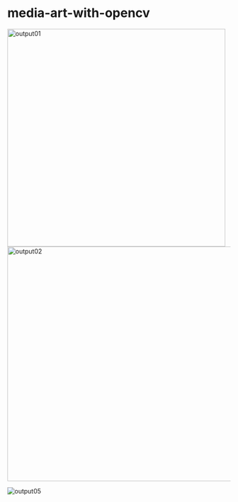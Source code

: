 # media-art-with-opencv

<img width="492" alt="output01" src="https://user-images.githubusercontent.com/43743859/215305039-4068862b-b78d-4486-97a5-dc05e7242022.png">


<img width="530" alt="output02" src="https://user-images.githubusercontent.com/43743859/215305046-d78cb987-2b54-463b-a850-1ea780412de3.png">

![output05](https://user-images.githubusercontent.com/43743859/215305050-6f823a87-c33b-44e2-b4db-e01deccd1d9e.jpg)
